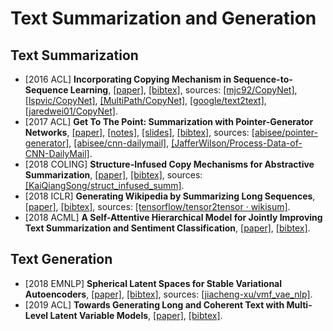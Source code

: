 # Text Summarization and Generation

## Text Summarization
- [2016 ACL] **Incorporating Copying Mechanism in Sequence-to-Sequence Learning**, [[paper]](Incorporating%20Copying%20Mechanism%20in%20Sequence-to-Sequence%20Learning), [[bibtex]](/Bibtex/Incorporating%20Copying%20Mechanism%20in%20Sequence-to-Sequence%20Learning.bib), sources: [[mjc92/CopyNet]](https://github.com/mjc92/CopyNet), [[lspvic/CopyNet]](https://github.com/lspvic/CopyNet), [[MultiPath/CopyNet]](https://github.com/MultiPath/CopyNet), [[google/text2text]](https://github.com/google/text2text), [[jaredwei01/CopyNet]](https://github.com/jaredwei01/CopyNet).
- [2017 ACL] **Get To The Point: Summarization with Pointer-Generator Networks**, [[paper]](http://aclweb.org/anthology/P17-1099), [[notes]](http://anthology.aclweb.org/attachments/P/P17/P17-1099.Notes.pdf), [[slides]](http://anthology.aclweb.org/attachments/P/P17/P17-1099.Presentation.pdf), [[bibtex]](/Bibtex/Get%20To%20The%20Point%20-%20Summarization%20with%20Pointer-Generator%20Networks.bib), sources: [[abisee/pointer-generator]](https://github.com/abisee/pointer-generator), [[abisee/cnn-dailymail]](https://github.com/abisee/cnn-dailymail), [[JafferWilson/Process-Data-of-CNN-DailyMail]](https://github.com/JafferWilson/Process-Data-of-CNN-DailyMail).
- [2018 COLING] **Structure-Infused Copy Mechanisms for Abstractive Summarization**, [[paper]](http://aclweb.org/anthology/C18-1146), [[bibtex]](/Bibtex/Structure-Infused%20Copy%20Mechanisms%20for%20Abstractive%20Summarization.bib), sources: [[KaiQiangSong/struct_infused_summ]](https://github.com/KaiQiangSong/struct_infused_summ).
- [2018 ICLR] **Generating Wikipedia by Summarizing Long Sequences**, [[paper]](https://openreview.net/pdf?id=Hyg0vbWC-), [[bibtex]](/Bibtex/Generating%20Wikipedia%20by%20Summarizing%20Long%20Sequences.bib), sources: [[tensorflow/tensor2tensor · wikisum]](https://github.com/tensorflow/tensor2tensor/tree/master/tensor2tensor/data_generators/wikisum).
- [2018 ACML] **A Self-Attentive Hierarchical Model for Jointly Improving Text Summarization and Sentiment Classification**, [[paper]](http://proceedings.mlr.press/v95/wang18b/wang18b.pdf), [[bibtex]](/Bibtex/A%20Self-Attentive%20Hierarchical%20Model%20for%20Jointly%20Improving%20Text%20Summarization%20and%20Sentiment%20Classification.bib).

## Text Generation
- [2018 EMNLP] **Spherical Latent Spaces for Stable Variational Autoencoders**, [[paper]](https://aclweb.org/anthology/D18-1480), [[bibtex]](/Bibtex/Spherical%20Latent%20Spaces%20for%20Stable%20Variational%20Autoencoders.bib), sources: [[jiacheng-xu/vmf_vae_nlp]](https://github.com/jiacheng-xu/vmf_vae_nlp).
- [2019 ACL] **Towards Generating Long and Coherent Text with Multi-Level Latent Variable Models**, [[paper]](https://www.aclweb.org/anthology/P19-1200), [[bibtex]](/Bibtex/Towards%20Generating%20Long%20and%20Coherent%20Text%20with%20Multi-Level%20Latent%20Variable%20Models.bib).
